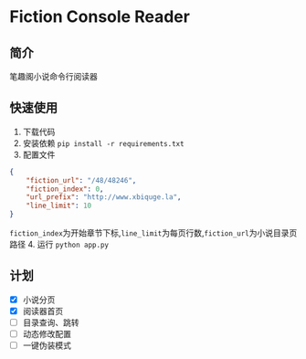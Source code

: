 # Fiction Console Reader
## 简介
笔趣阁小说命令行阅读器
## 快速使用
1. 下载代码
2. 安装依赖
`pip install -r requirements.txt`
3. 配置文件
```json
{
    "fiction_url": "/48/48246", 
    "fiction_index": 0, 
    "url_prefix": "http://www.xbiquge.la", 
    "line_limit": 10
}
``` 
`fiction_index`为开始章节下标,`line_limit`为每页行数,`fiction_url`为小说目录页路径
4. 运行
`python app.py`
## 计划
- [x] 小说分页
- [x] 阅读器首页
- [ ] 目录查询、跳转
- [ ] 动态修改配置
- [ ] 一键伪装模式
